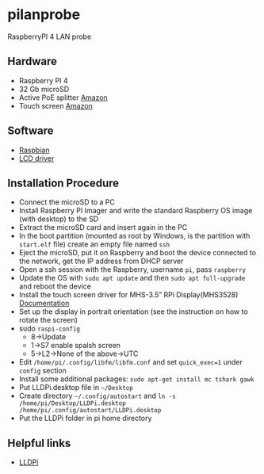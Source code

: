 # pilanprobe
RaspberryPI 4 LAN probe

## Hardware
 * Raspberry PI 4
 * 32 Gb microSD
 * Active PoE splitter [Amazon](https://www.amazon.it/gp/product/B0822QCTND/ref=ppx_yo_dt_b_asin_title_o01_s01?ie=UTF8&psc=1)
 * Touch screen [Amazon](https://www.amazon.it/gp/product/B07WSVS1Q1/ref=ppx_yo_dt_b_asin_title_o02_s00?ie=UTF8&psc=1)

## Software 
 * [Raspbian](https://www.raspberrypi.org/software/)
 * [LCD driver](https://github.com/goodtft/LCD-show)

## Installation Procedure
 * Connect the microSD to a PC
 * Install Raspberry PI Imager and write the standard Raspberry OS image (with desktop) to the SD 
 * Extract the microSD card and insert again in the PC
 * In the boot partition (mounted as root by Windows, is the partition with `start.elf` file) create an empty file named `ssh`
 * Eject the microSD, put it on Raspberry and boot the device connected to the network, get the IP address from DHCP server
 * Open a ssh session with the Raspberry, username `pi`, pass `raspberry`
 * Update the OS with `sudo apt update` and then `sudo apt full-upgrade` and reboot the device
 * Install the touch screen driver for MHS-3.5” RPi Display(MHS3528) [Documentation](http://www.lcdwiki.com/MHS-3.5inch_RPi_Display) 
 * Set up the display in portrait orientation (see the instruction on how to rotate the screen)
 * sudo `raspi-config`
   * 8->Update
   * 1->S7 enable spalsh screen
   * 5->L2->None of the above->UTC
 * Edit `/home/pi/.config/libfm/libfm.conf` and set `quick_exec=1` under `config` section
 * Install some additional packages: `sudo apt-get install mc tshark gawk`
 * Put LLDPi.desktop file in `~/Desktop`
 * Create directory `~/.config/autostart` and `ln -s /home/pi/Desktop/LLDPi.desktop /home/pi/.config/autostart/LLDPi.desktop`
 * Put the LLDPi folder in pi home directory

## Helpful links
 * [LLDPi](https://www.instructables.com/LLDPi/)
